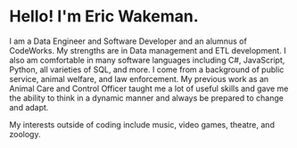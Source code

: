 # Hello! I'm Eric Wakeman.

I am a Data Engineer and Software Developer and an alumnus of CodeWorks. My strengths are  in Data management and ETL development. I also am comfortable in many software languages including C#, JavaScript, Python, all varieties of SQL, and more. I come from a background of public service, animal welfare, and law enforcement. My previous work as an Animal Care and Control Officer taught me a lot of useful skills and gave me the ability to think in a dynamic manner and always be prepared to change and adapt.


My interests outside of coding include music, video games, theatre, and zoology.
